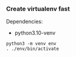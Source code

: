 ### Create virtualenv fast

Dependencies:
- python3.10-venv

```
python3 -m venv env
. ./env/bin/activate
```

